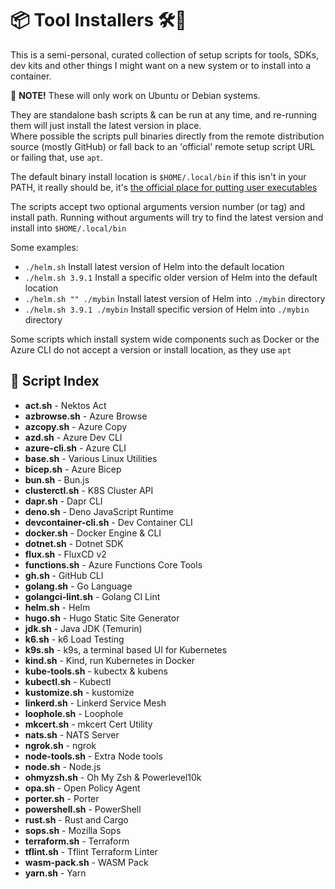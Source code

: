 # 📦 Tool Installers 🛠🧰

This is a semi-personal, curated collection of setup scripts for tools, SDKs, dev kits and other things I might want on a new system or to install into a container.

💬 **NOTE!** These will only work on Ubuntu or Debian systems.

They are standalone bash scripts & can be run at any time, and re-running them will just install the latest version in place.  
Where possible the scripts pull binaries directly from the remote distribution source (mostly GitHub) or fall back to an 'official' remote setup script URL or failing that, use `apt`.

The default binary install location is `$HOME/.local/bin` if this isn't in your PATH, it really should be, it's [the official place for putting user executables](https://www.freedesktop.org/software/systemd/man/file-hierarchy.html#Home%20Directory)

The scripts accept two optional arguments version number (or tag) and install path. Running without arguments will try to find the latest version and install into `$HOME/.local/bin`

Some examples:

- `./helm.sh` Install latest version of Helm into the default location
- `./helm.sh 3.9.1` Install a specific older version of Helm into the default location
- `./helm.sh "" ./mybin` Install latest version of Helm into `./mybin` directory
- `./helm.sh 3.9.1 ./mybin` Install specific version of Helm into `./mybin` directory

Some scripts which install system wide components such as Docker or the Azure CLI do not accept a version or install location, as they use `apt`

## 📃 Script Index

- **act.sh** - Nektos Act
- **azbrowse.sh** - Azure Browse
- **azcopy.sh** - Azure Copy
- **azd.sh** - Azure Dev CLI
- **azure-cli.sh** - Azure CLI
- **base.sh** - Various Linux Utilities
- **bicep.sh** - Azure Bicep
- **bun.sh** - Bun.js
- **clusterctl.sh** - K8S Cluster API
- **dapr.sh** - Dapr CLI
- **deno.sh** - Deno JavaScript Runtime
- **devcontainer-cli.sh** - Dev Container CLI
- **docker.sh** - Docker Engine & CLI
- **dotnet.sh** - Dotnet SDK
- **flux.sh** - FluxCD v2
- **functions.sh** - Azure Functions Core Tools
- **gh.sh** - GitHub CLI
- **golang.sh** - Go Language
- **golangci-lint.sh** - Golang CI Lint
- **helm.sh** - Helm
- **hugo.sh** - Hugo Static Site Generator
- **jdk.sh** - Java JDK (Temurin)
- **k6.sh** - k6 Load Testing
- **k9s.sh** - k9s, a terminal based UI for Kubernetes
- **kind.sh** - Kind, run Kubernetes in Docker
- **kube-tools.sh** - kubectx & kubens
- **kubectl.sh** - Kubectl
- **kustomize.sh** - kustomize
- **linkerd.sh** - Linkerd Service Mesh
- **loophole.sh** - Loophole
- **mkcert.sh** - mkcert Cert Utility
- **nats.sh** - NATS Server
- **ngrok.sh** - ngrok
- **node-tools.sh** - Extra Node tools
- **node.sh** - Node.js
- **ohmyzsh.sh** - Oh My Zsh & Powerlevel10k
- **opa.sh** - Open Policy Agent
- **porter.sh** - Porter
- **powershell.sh** - PowerShell
- **rust.sh** - Rust and Cargo
- **sops.sh** - Mozilla Sops
- **terraform.sh** - Terraform
- **tflint.sh** - Tflint Terraform Linter
- **wasm-pack.sh** - WASM Pack
- **yarn.sh** - Yarn